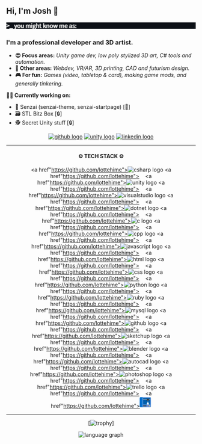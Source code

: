 <h2>Hi, I'm Josh 👋</h2>
<picture>
<img src="https://github.com/lottehime/lottehime/blob/main/assets/typewriter.gif"/>
</picture>
<!--
Gif from:  https://willkessler.github.io/typed-text-gif-maker/
-->
<h3>I'm a professional developer and 3D artist.</h3>

+ <strong>😍 Focus areas:</strong> <i>Unity game dev, low poly stylized 3D art, C# tools and automation.</i>
+ <strong>💪 Other areas:</strong> <i>Webdev, VR/AR, 3D printing, CAD and futurism design.</i>
+ <strong>🎮 For fun:</strong> <i>Games (video, tabletop & card), making game mods, and generally tinkering.</i>

<strong>👨‍💻 Currently working on:</strong>
+ 🌱 Senzai (senzai-theme, senzai-startpage) [👀]
+ 🗃️ STL Bitz Box [🔒]
+ 🕵️ Secret Unity stuff [🔒]

<div align="center">
  
<!--
  <a href="https://lottehime.github.io">
  <img src="https://custom-icon-badges.demolab.com/badge/-portfolio_site-grey?style=for-the-badge&logo=paintbrush&logoColor=white" height="30" alt="portfolio logo" title="My Portfolio" /></a>
-->

  <a href="https://github.com/lottehime?tab=repositories">
  <img src="https://img.shields.io/badge/public_repos-%23121011.svg?style=for-the-badge&logo=github&logoColor=white" height="30" alt="github logo" title="My Public GitHub Repos" /></a>

  <a href="https://assetstore.unity.com/publishers/18386">
  <img src="https://img.shields.io/badge/unity_assets-%23000000.svg?style=for-the-badge&logo=unity&logoColor=white" height="30" alt="unity logo" title="My Unity Asset Store Products" /></a>

  <a href="https://www.linkedin.com/in/joshua-anderson-9329a3ab/">
  <img src="https://img.shields.io/static/v1?message=LinkedIn&logo=linkedin&label=&color=0077B5&logoColor=white&labelColor=&style=for-the-badge" height="30" alt="linkedin logo" title="My LinkedIn Profile" /></a>

</div>

------

<div align="center">
  <h4>
    ⚙️ TECH STACK ⚙️
  </h4>
  
  <a href"https://github.com/lottehime"><img src="https://skillicons.dev/icons?i=cs" height="30" alt="csharp logo" title="C# Development" /></a>
  <a href"https://github.com/lottehime"><img width="12" /></a>
  <a href"https://github.com/lottehime"><img src="https://skillicons.dev/icons?i=unity" height="30" alt="unity logo" title="Unity Development" /></a>
  <a href"https://github.com/lottehime"><img width="12" /></a>
  <a href"https://github.com/lottehime"><img src="https://skillicons.dev/icons?i=visualstudio" height="30" alt="visualstudio logo" title="Visual Studio" /></a>
  <a href"https://github.com/lottehime"><img width="12" /></a>
  <a href"https://github.com/lottehime"><img src="https://skillicons.dev/icons?i=dotnet" height="30" alt="dotnet logo" title=".Net Development" /></a>
  <a href"https://github.com/lottehime"><img width="12" /></a>
  <a href"https://github.com/lottehime"><img src="https://skillicons.dev/icons?i=c" height="30" alt="c logo" title="C Development" /></a>
  <a href"https://github.com/lottehime"><img width="12" /></a>
  <a href"https://github.com/lottehime"><img src="https://skillicons.dev/icons?i=cpp" height="30" alt="cpp logo" title="C++ Development" /></a>
  <a href"https://github.com/lottehime"><img width="12" /></a>
  <a href"https://github.com/lottehime"><img src="https://skillicons.dev/icons?i=js" height="30" alt="javascript logo" title="JavaScript" /></a>
  <a href"https://github.com/lottehime"><img width="12" /></a>
  <a href"https://github.com/lottehime"><img src="https://skillicons.dev/icons?i=html" height="30" alt="html logo" title="HTML" /></a>
  <a href"https://github.com/lottehime"><img width="12" /></a>
  <a href"https://github.com/lottehime"><img src="https://skillicons.dev/icons?i=css" height="30" alt="css logo" title="CSS" /></a>
  <a href"https://github.com/lottehime"><img width="12" /></a>
  <a href"https://github.com/lottehime"><img src="https://skillicons.dev/icons?i=py" height="30" alt="python logo" title="Python Development" /></a>
  <a href"https://github.com/lottehime"><img width="12" /></a>
  <a href"https://github.com/lottehime"><img src="https://skillicons.dev/icons?i=ruby" height="30" alt="ruby logo" title="Ruby" /></a>
  <a href"https://github.com/lottehime"><img width="12" /></a>
  <a href"https://github.com/lottehime"><img src="https://skillicons.dev/icons?i=mysql" height="30" alt="mysql logo" title="MySQL" /></a>
  <a href"https://github.com/lottehime"><img width="12" /></a>
  <a href"https://github.com/lottehime"><img src="https://skillicons.dev/icons?i=github" height="30" alt="github logo" title="GitHub Management" /></a>
  <a href"https://github.com/lottehime"><img width="12" /></a>
  <a href"https://github.com/lottehime"><img src="https://skillicons.dev/icons?i=sketchup" height="30" alt="sketchup logo" title="SketchUp 3D Modeling" /></a>
  <a href"https://github.com/lottehime"><img width="12" /></a>
  <a href"https://github.com/lottehime"><img src="https://skillicons.dev/icons?i=blender" height="30" alt="blender logo" title="Blender Sculpting" /></a>
  <a href"https://github.com/lottehime"><img width="12" /></a>
  <a href"https://github.com/lottehime"><img src="https://skillicons.dev/icons?i=autocad" height="30" alt="autocad logo" title="AutoCAD &amp; AutoLISP" /></a>
  <a href"https://github.com/lottehime"><img width="12" /></a>
  <a href"https://github.com/lottehime"><img src="https://skillicons.dev/icons?i=ps" height="30" alt="photoshop logo" title="Photoshop" /></a>
  <a href"https://github.com/lottehime"><img width="12" /></a>
  <a href"https://github.com/lottehime"><img src="https://cdn.simpleicons.org/trello/0052CC" height="30" alt="trello logo" title="Trello Project Management" /></a>
  <a href"https://github.com/lottehime"><img width="12" /></a>
  <a href"https://github.com/lottehime"><img src="https://github.com/lottehime/lottehime/blob/main/assets/3d-printer.png" height="30" alt="printer logo" title="3D Printing (FDM/SLA)" /></a>
  
</div>

------

<div align="center">
<picture>

  [![trophy](https://github-profile-trophy.vercel.app/?username=lottehime&rank=-B,-C,-?&theme=discord&column=-1)]

</picture>

  <picture>
  <img src="http://github-profile-summary-cards.vercel.app/api/cards/repos-per-language?username=lottehime&theme=dracula" height="130"  alt="language graph"/>
  </picture>
  
<!--
  <a href="#">
  <img src="https://streak-stats.demolab.com?user=lottehime&locale=en&mode=daily&theme=dracula&hide_border=false&border_radius=5" height="150" alt="streak graph" />
  </a>
-->

</div>
